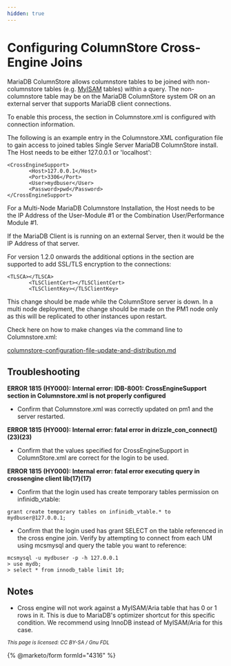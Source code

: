 ```yaml
---
hidden: true
---
```


# Configuring ColumnStore Cross-Engine Joins

MariaDB ColumnStore allows columnstore tables to be joined with non-columnstore tables (e.g. [MyISAM](https://app.gitbook.com/s/SsmexDFPv2xG2OTyO5yV/reference/storage-engines/myisam-storage-engine) tables) within a query. The non-columnstore table may be on the MariaDB ColumnStore system OR on an external server that supports MariaDB client connections.

To enable this process, the section in Columnstore.xml is configured with connection information.

The following is an example entry in the Columnstore.XML configuration file to gain access to joined tables Single Server MariaDB ColumnStore install. The Host needs to be either 127.0.0.1 or 'localhost':

```
<CrossEngineSupport>
       <Host>127.0.0.1</Host>
       <Port>3306</Port>
       <User>mydbuser</User>
       <Password>pwd</Password>
</CrossEngineSupport>
```

For a Multi-Node MariaDB Columnstore Installation, the Host needs to be the IP Address of the User-Module #1 or the Combination User/Performance Module #1.

If the MariaDB Client is is running on an external Server, then it would be the IP Address of that server.

For version 1.2.0 onwards the additional options in the section are supported to add SSL/TLS encryption to the connections:

```
<TLSCA></TLSCA>
       <TLSClientCert></TLSClientCert>
       <TLSClientKey></TLSClientKey>
```

This change should be made while the ColumnStore server is down. In a multi node deployment, the change should be made on the PM1 node only as this will be replicated to other instances upon restart.

Check here on how to make changes via the command line to Columnstore.xml:

[columnstore-configuration-file-update-and-distribution.md](../columnstore-system/columnstore-configuration-file-update-and-distribution.md)

## Troubleshooting

**ERROR 1815 (HY000): Internal error: IDB-8001: CrossEngineSupport section in Columnstore.xml is not properly configured**

* Confirm that Columnstore.xml was correctly updated on pm1 and the server restarted.

**ERROR 1815 (HY000): Internal error: fatal error in drizzle\_con\_connect()(23)(23)**

* Confirm that the values specified for CrossEngineSupport in ColumnStore.xml are correct for the login to be used.

**ERROR 1815 (HY000): Internal error: fatal error executing query in crossengine client lib(17)(17)**

* Confirm that the login used has create temporary tables permission on infinidb\_vtable:

```
grant create temporary tables on infinidb_vtable.* to mydbuser@127.0.0.1;
```

* Confirm that the login used has grant SELECT on the table referenced in the cross engine join. Verify by attempting to connect from each UM using mcsmysql and query the table you want to reference:

```
mcsmysql -u mydbuser -p -h 127.0.0.1 
> use mydb;
> select * from innodb_table limit 10;
```

## Notes

* Cross engine will not work against a MyISAM/Aria table that has 0 or 1 rows in it. This is due to MariaDB's optimizer shortcut for this specific condition. We recommend using InnoDB instead of MyISAM/Aria for this case.

<sub>_This page is licensed: CC BY-SA / Gnu FDL_</sub>

{% @marketo/form formId="4316" %}
